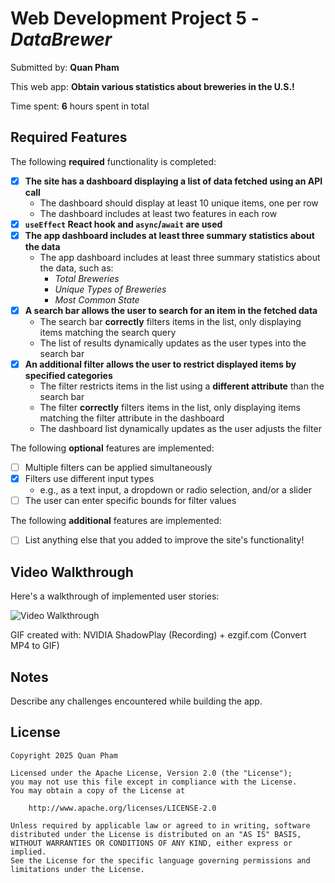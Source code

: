 # Web Development Project 5 - _DataBrewer_

Submitted by: **Quan Pham**

This web app: **Obtain various statistics about breweries in the U.S.!**

Time spent: **6** hours spent in total

## Required Features

The following **required** functionality is completed:

-   [x] **The site has a dashboard displaying a list of data fetched using an API call**
    -   The dashboard should display at least 10 unique items, one per row
    -   The dashboard includes at least two features in each row
-   [x] **`useEffect` React hook and `async`/`await` are used**
-   [x] **The app dashboard includes at least three summary statistics about the data**
    -   The app dashboard includes at least three summary statistics about the data, such as:
        -   _Total Breweries_
        -   _Unique Types of Breweries_
        -   _Most Common State_
-   [x] **A search bar allows the user to search for an item in the fetched data**
    -   The search bar **correctly** filters items in the list, only displaying items matching the search query
    -   The list of results dynamically updates as the user types into the search bar
-   [x] **An additional filter allows the user to restrict displayed items by specified categories**
    -   The filter restricts items in the list using a **different attribute** than the search bar
    -   The filter **correctly** filters items in the list, only displaying items matching the filter attribute in the dashboard
    -   The dashboard list dynamically updates as the user adjusts the filter

The following **optional** features are implemented:

-   [ ] Multiple filters can be applied simultaneously
-   [x] Filters use different input types
    -   e.g., as a text input, a dropdown or radio selection, and/or a slider
-   [ ] The user can enter specific bounds for filter values

The following **additional** features are implemented:

-   [ ] List anything else that you added to improve the site's functionality!

## Video Walkthrough

Here's a walkthrough of implemented user stories:

<img src='https://i.imgur.com/HYthI2Q.gif' title='Video Walkthrough' width='' alt='Video Walkthrough' />

<!-- Replace this with whatever GIF tool you used! -->

GIF created with: NVIDIA ShadowPlay (Recording) + ezgif.com (Convert MP4 to GIF)

<!-- Recommended tools:
[Kap](https://getkap.co/) for macOS
[ScreenToGif](https://www.screentogif.com/) for Windows
[peek](https://github.com/phw/peek) for Linux. -->

## Notes

Describe any challenges encountered while building the app.

## License

    Copyright 2025 Quan Pham

    Licensed under the Apache License, Version 2.0 (the "License");
    you may not use this file except in compliance with the License.
    You may obtain a copy of the License at

        http://www.apache.org/licenses/LICENSE-2.0

    Unless required by applicable law or agreed to in writing, software
    distributed under the License is distributed on an "AS IS" BASIS,
    WITHOUT WARRANTIES OR CONDITIONS OF ANY KIND, either express or implied.
    See the License for the specific language governing permissions and
    limitations under the License.
